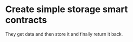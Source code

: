 # Create simple storage smart contracts

They get data and then store it and finally return it back.
